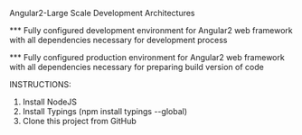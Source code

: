 Angular2-Large Scale Development Architectures

*** Fully configured development environment for Angular2 web framework with all dependencies necessary for development process

*** Fully configured production environment for Angular2 web framework with all dependencies necessary for preparing build version of code 

INSTRUCTIONS:

1. Install NodeJS 
2. Install Typings (npm install typings --global)
3. Clone this project from GitHub 

